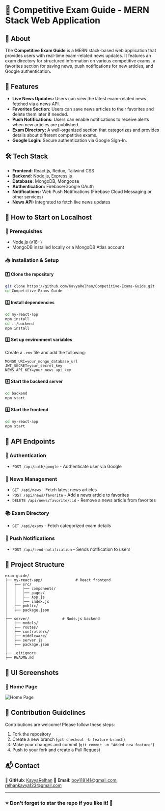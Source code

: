 # 📌 Competitive Exam Guide - MERN Stack Web Application

## 📖 About
The **Competitive Exam Guide** is a MERN stack-based web application that provides users with real-time exam-related news updates. It features an exam directory for structured information on various competitive exams, a favorites section for saving news, push notifications for new articles, and Google authentication.

## 🚀 Features
- **Live News Updates:** Users can view the latest exam-related news fetched via a news API.
- **Favorites Section:** Users can save news articles to their favorites and delete them later if needed.
- **Push Notifications:** Users can enable notifications to receive alerts when new articles are published.
- **Exam Directory:** A well-organized section that categorizes and provides details about different competitive exams.
- **Google Login:** Secure authentication via Google Sign-In.

## 🛠 Tech Stack
- **Frontend:** React.js, Redux, Tailwind CSS
- **Backend:** Node.js, Express.js
- **Database:** MongoDB, Mongoose
- **Authentication:** Firebase/Google OAuth
- **Notifications:** Web Push Notifications (Firebase Cloud Messaging or other services)
- **News API:** Integrated to fetch live news updates

## 🔧 How to Start on Localhost

### 📌 Prerequisites
- Node.js (v18+)
- MongoDB installed locally or a MongoDB Atlas account

### 📥 Installation & Setup
#### 1️⃣ Clone the repository
```sh
git clone https://github.com/KavyaRelhan/Competitive-Exams-Guide.git
cd Competitive-Exams-Guide
```
#### 2️⃣ Install dependencies
```sh
cd my-react-app
npm install
cd ../backend
npm install
```
#### 3️⃣ Set up environment variables
Create a `.env` file and add the following:
```env
MONGO_URI=your_mongo_database_url
JWT_SECRET=your_secret_key
NEWS_API_KEY=your_news_api_key
```
#### 4️⃣ Start the backend server
```sh
cd backend
npm start
```
#### 5️⃣ Start the frontend
```sh
cd my-react-app
npm start
```

## 📡 API Endpoints

### 🔐 Authentication
- `POST /api/auth/google` - Authenticate user via Google

### 📰 News Management
- `GET /api/news` - Fetch latest news articles
- `POST /api/news/favorite` - Add a news article to favorites
- `DELETE /api/news/favorite/:id` - Remove a news article from favorites

### 📚 Exam Directory
- `GET /api/exams` - Fetch categorized exam details

### 🔔 Push Notifications
- `POST /api/send-notification` - Sends notification to users

## 📂 Project Structure
```
exam-guide/
├── my-react-app/               # React frontend
│   ├── src/
│   │   ├── components/
│   │   ├── pages/
│   │   ├── App.js
│   │   ├── index.js
│   ├── public/
│   ├── package.json
│
├── server/               # Node.js backend
│   ├── models/
│   ├── routes/
│   ├── controllers/
│   ├── middleware/
│   ├── server.js
│   ├── package.json
│
├── .gitignore
├── README.md
```

## 📸 UI Screenshots
### 📌 Home Page
![Home Page](file:///C:/Users/prate/OneDrive/Pictures/Screenshots/home.png)

## 🤝 Contribution Guidelines
Contributions are welcome! Please follow these steps:
1. Fork the repository
2. Create a new branch (`git checkout -b feature-branch`)
3. Make your changes and commit (`git commit -m "Added new feature"`)
4. Push to your fork and create a Pull Request

## 📬 Contact
📌 **GitHub**: [KavyaRelhan](https://github.com/KavyaRelhan)
📌 **Email**: boy118141@gmail.com, relhankavya123@gmail.com

---
### ⭐ Don't forget to **star** the repo if you like it! 🚀

